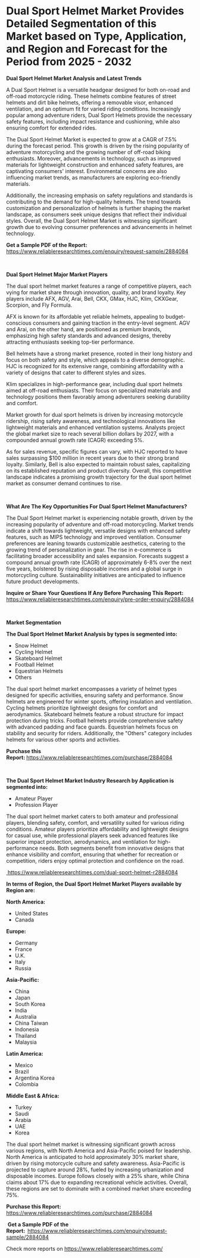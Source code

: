<p><h1>Dual Sport Helmet Market Provides Detailed Segmentation of this Market based on Type, Application, and Region and Forecast for the Period from 2025 - 2032</h1></p><p><strong>Dual Sport Helmet Market Analysis and Latest Trends</strong></p>
<p><p>A Dual Sport Helmet is a versatile headgear designed for both on-road and off-road motorcycle riding. These helmets combine features of street helmets and dirt bike helmets, offering a removable visor, enhanced ventilation, and an optimum fit for varied riding conditions. Increasingly popular among adventure riders, Dual Sport Helmets provide the necessary safety features, including impact resistance and cushioning, while also ensuring comfort for extended rides.</p><p>The Dual Sport Helmet Market is expected to grow at a CAGR of 7.5% during the forecast period. This growth is driven by the rising popularity of adventure motorcycling and the growing number of off-road biking enthusiasts. Moreover, advancements in technology, such as improved materials for lightweight construction and enhanced safety features, are captivating consumers' interest. Environmental concerns are also influencing market trends, as manufacturers are exploring eco-friendly materials.</p><p>Additionally, the increasing emphasis on safety regulations and standards is contributing to the demand for high-quality helmets. The trend towards customization and personalization of helmets is further shaping the market landscape, as consumers seek unique designs that reflect their individual styles. Overall, the Dual Sport Helmet Market is witnessing significant growth due to evolving consumer preferences and advancements in helmet technology.</p></p>
<p><strong>Get a Sample PDF of the Report:&nbsp;</strong> <a href="https://www.reliableresearchtimes.com/enquiry/request-sample/2884084?utm_campaign=3067&utm_medium=2&utm_source=Github&utm_content=ia&utm_term=13032025&utm_id=dual-sport-helmet">https://www.reliableresearchtimes.com/enquiry/request-sample/2884084</a></p>
<p>&nbsp;</p>
<p><strong>Dual Sport Helmet Major Market Players</strong></p>
<p><p>The dual sport helmet market features a range of competitive players, each vying for market share through innovation, quality, and brand loyalty. Key players include AFX, AGV, Arai, Bell, CKX, GMax, HJC, Klim, CKXGear, Scorpion, and Fly Formula.</p><p>AFX is known for its affordable yet reliable helmets, appealing to budget-conscious consumers and gaining traction in the entry-level segment. AGV and Arai, on the other hand, are positioned as premium brands, emphasizing high safety standards and advanced designs, thereby attracting enthusiasts seeking top-tier performance.</p><p>Bell helmets have a strong market presence, rooted in their long history and focus on both safety and style, which appeals to a diverse demographic. HJC is recognized for its extensive range, combining affordability with a variety of designs that cater to different styles and sizes.</p><p>Klim specializes in high-performance gear, including dual sport helmets aimed at off-road enthusiasts. Their focus on specialized materials and technology positions them favorably among adventurers seeking durability and comfort.</p><p>Market growth for dual sport helmets is driven by increasing motorcycle ridership, rising safety awareness, and technological innovations like lightweight materials and enhanced ventilation systems. Analysts project the global market size to reach several billion dollars by 2027, with a compounded annual growth rate (CAGR) exceeding 5%.</p><p>As for sales revenue, specific figures can vary, with HJC reported to have sales surpassing $100 million in recent years due to their strong brand loyalty. Similarly, Bell is also expected to maintain robust sales, capitalizing on its established reputation and product diversity. Overall, this competitive landscape indicates a promising growth trajectory for the dual sport helmet market as consumer demand continues to rise.</p></p>
<p>&nbsp;</p>
<p><strong>What Are The Key Opportunities For Dual Sport Helmet Manufacturers?</strong></p>
<p><p>The Dual Sport Helmet market is experiencing notable growth, driven by the increasing popularity of adventure and off-road motorcycling. Market trends indicate a shift towards lightweight, versatile designs with enhanced safety features, such as MIPS technology and improved ventilation. Consumer preferences are leaning towards customizable aesthetics, catering to the growing trend of personalization in gear. The rise in e-commerce is facilitating broader accessibility and sales expansion. Forecasts suggest a compound annual growth rate (CAGR) of approximately 6-8% over the next five years, bolstered by rising disposable incomes and a global surge in motorcycling culture. Sustainability initiatives are anticipated to influence future product developments.</p></p>
<p><strong>Inquire or Share Your Questions If Any Before Purchasing This Report:</strong> <a href="https://www.reliableresearchtimes.com/enquiry/pre-order-enquiry/2884084?utm_campaign=3067&utm_medium=2&utm_source=Github&utm_content=ia&utm_term=13032025&utm_id=dual-sport-helmet">https://www.reliableresearchtimes.com/enquiry/pre-order-enquiry/2884084</a></p>
<p>&nbsp;</p>
<p><strong>Market Segmentation</strong></p>
<p><strong>The Dual Sport Helmet Market Analysis by types is segmented into:</strong></p>
<p><ul><li>Snow Helmet</li><li>Cycling Helmet</li><li>Skateboard Helmet</li><li>Football Helmet</li><li>Equestrian Helmets</li><li>Others</li></ul></p>
<p><p>The dual sport helmet market encompasses a variety of helmet types designed for specific activities, ensuring safety and performance. Snow helmets are engineered for winter sports, offering insulation and ventilation. Cycling helmets prioritize lightweight designs for comfort and aerodynamics. Skateboard helmets feature a robust structure for impact protection during tricks. Football helmets provide comprehensive safety with advanced padding and face guards. Equestrian helmets focus on stability and security for riders. Additionally, the "Others" category includes helmets for various other sports and activities.</p></p>
<p><strong>Purchase this Report:&nbsp;</strong><a href="https://www.reliableresearchtimes.com/purchase/2884084?utm_campaign=3067&utm_medium=2&utm_source=Github&utm_content=ia&utm_term=13032025&utm_id=dual-sport-helmet">https://www.reliableresearchtimes.com/purchase/2884084</a></p>
<p>&nbsp;</p>
<p><strong>The Dual Sport Helmet Market Industry Research by Application is segmented into:</strong></p>
<p><ul><li>Amateur Player</li><li>Profession Player</li></ul></p>
<p><p>The dual sport helmet market caters to both amateur and professional players, blending safety, comfort, and versatility suited for various riding conditions. Amateur players prioritize affordability and lightweight designs for casual use, while professional players seek advanced features like superior impact protection, aerodynamics, and ventilation for high-performance needs. Both segments benefit from innovative designs that enhance visibility and comfort, ensuring that whether for recreation or competition, riders enjoy optimal protection and confidence on the road.</p></p>
<p><a href="https://www.reliableresearchtimes.com/dual-sport-helmet-r2884084?utm_campaign=3067&utm_medium=2&utm_source=Github&utm_content=ia&utm_term=13032025&utm_id=dual-sport-helmet">&nbsp;https://www.reliableresearchtimes.com/dual-sport-helmet-r2884084</a></p>
<p><strong>In terms of Region, the Dual Sport Helmet Market Players available by Region are:</strong></p>
<p>
    <p> <strong> North America: </strong>
        <ul>
            <li>United States</li>
            <li>Canada</li>
        </ul>
        </p> 
    <p> <strong> Europe: </strong>
        <ul>
            <li>Germany</li>
            <li>France</li>
            <li>U.K.</li>
            <li>Italy</li>
            <li>Russia</li>
        </ul>
        </p> 
    <p> <strong> Asia-Pacific: </strong>
        <ul>
            <li>China</li>
            <li>Japan</li>
            <li>South Korea</li>
            <li>India</li>
            <li>Australia</li>
            <li>China Taiwan</li>
            <li>Indonesia</li>
            <li>Thailand</li>
            <li>Malaysia</li>
        </ul>
        </p> 
    <p> <strong> Latin America: </strong>
        <ul>
            <li>Mexico</li>
            <li>Brazil</li>
            <li>Argentina Korea</li>
            <li>Colombia</li>
        </ul>
        </p> 
    <p> <strong> Middle East & Africa: </strong>
        <ul>
            <li>Turkey</li>
            <li>Saudi</li>
            <li>Arabia</li>
            <li>UAE</li>
            <li>Korea</li>
        </ul>
    </p>
    </p>
<p><p>The dual sport helmet market is witnessing significant growth across various regions, with North America and Asia-Pacific poised for leadership. North America is anticipated to hold approximately 30% market share, driven by rising motorcycle culture and safety awareness. Asia-Pacific is projected to capture around 28%, fueled by increasing urbanization and disposable incomes. Europe follows closely with a 25% share, while China claims about 17% due to expanding recreational vehicle activities. Overall, these regions are set to dominate with a combined market share exceeding 75%.</p></p>
<p><strong>Purchase this Report: </strong><a href="https://www.reliableresearchtimes.com/purchase/2884084?utm_campaign=3067&utm_medium=2&utm_source=Github&utm_content=ia&utm_term=13032025&utm_id=dual-sport-helmet">https://www.reliableresearchtimes.com/purchase/2884084</a></p>
<p>&nbsp;<strong>Get a Sample PDF of the Report:&nbsp;&nbsp;</strong><a href="https://www.reliableresearchtimes.com/enquiry/request-sample/2884084?utm_campaign=3067&utm_medium=2&utm_source=Github&utm_content=ia&utm_term=13032025&utm_id=dual-sport-helmet">https://www.reliableresearchtimes.com/enquiry/request-sample/2884084</a></p>
<p><strong></strong></p>
<p>Check more reports on <a href="https://www.reliableresearchtimes.com/?utm_campaign=3067&utm_medium=2&utm_source=Github&utm_content=ia&utm_term=13032025&utm_id=dual-sport-helmet">https://www.reliableresearchtimes.com/</a></p>